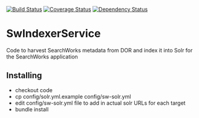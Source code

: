 [![Build Status](https://travis-ci.org/sul-dlss/sw-indexer.svg?branch=master)](https://travis-ci.org/sul-dlss/sw-indexer) [![Coverage Status](https://coveralls.io/repos/github/sul-dlss/sw-indexer/badge.svg?branch=master)](https://coveralls.io/github/sul-dlss/sw-indexer?branch=master) [![Dependency Status](https://gemnasium.com/sul-dlss/sw-indexer.svg)](https://gemnasium.com/sul-dlss/sw-indexer)

# SwIndexerService

Code to harvest SearchWorks metadata from DOR and index it into Solr for the SearchWorks application

## Installing

* checkout code
* cp config/solr.yml.example config/sw-solr.yml
* edit config/sw-solr.yml file to add in actual solr URLs for each target
* bundle install
